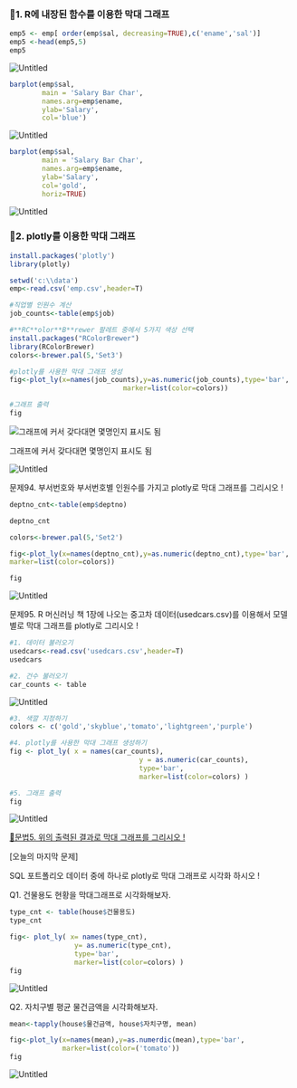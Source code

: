 ### 📍1. R에 내장된 함수를 이용한 막대 그래프 

```r
emp5 <- emp[ order(emp$sal, decreasing=TRUE),c('ename','sal')]
emp5 <-head(emp5,5)
emp5
```

![Untitled](https://prod-files-secure.s3.us-west-2.amazonaws.com/08691aea-b5b9-4275-80cd-5d0d824962f4/fc7b8e4b-227f-4c0c-8938-7908e543cb30/Untitled.png)

```r
barplot(emp$sal,
        main = 'Salary Bar Char',
        names.arg=emp$ename,
        ylab='Salary',
        col='blue')
```

![Untitled](https://prod-files-secure.s3.us-west-2.amazonaws.com/08691aea-b5b9-4275-80cd-5d0d824962f4/2e0cad10-fd83-4560-97ef-05dc1f3939c5/Untitled.png)

```r
barplot(emp$sal,
        main = 'Salary Bar Char',
        names.arg=emp$ename,
        ylab='Salary',
        col='gold',
        horiz=TRUE)
```

![Untitled](https://prod-files-secure.s3.us-west-2.amazonaws.com/08691aea-b5b9-4275-80cd-5d0d824962f4/344614f9-3f12-498e-ad55-ae7d4da4278e/Untitled.png)

### 📍2. plotly를 이용한 막대 그래프

```r
install.packages('plotly')
library(plotly)

setwd('c:\\data')
emp<-read.csv('emp.csv',header=T)
```

```r
#직업별 인원수 계산
job_counts<-table(emp$job)

#**RC**olor**B**rewer 팔레트 중에서 5가지 색상 선택
install.packages("RColorBrewer")
library(RColorBrewer)
colors<-brewer.pal(5,'Set3')

#plotly를 사용한 막대 그래프 생성
fig<-plot_ly(x=names(job_counts),y=as.numeric(job_counts),type='bar',
							marker=list(color=colors))

#그래프 출력
fig
```

![그래프에 커서 갖다대면 몇명인지 표시도 됨](https://prod-files-secure.s3.us-west-2.amazonaws.com/08691aea-b5b9-4275-80cd-5d0d824962f4/bd662cc1-def1-4819-b75a-f4441a2857ef/Untitled.png)

그래프에 커서 갖다대면 몇명인지 표시도 됨

![Untitled](https://prod-files-secure.s3.us-west-2.amazonaws.com/08691aea-b5b9-4275-80cd-5d0d824962f4/95b18d48-3745-4d18-acf4-3ce94c7d8230/Untitled.png)

문제94. 부서번호와 부서번호별 인원수를 가지고 plotly로 막대 그래프를 그리시오 ! 

```r
deptno_cnt<-table(emp$deptno)

deptno_cnt

colors<-brewer.pal(5,'Set2')

fig<-plot_ly(x=names(deptno_cnt),y=as.numeric(deptno_cnt),type='bar', 
marker=list(color=colors))

fig  
```

![Untitled](https://prod-files-secure.s3.us-west-2.amazonaws.com/08691aea-b5b9-4275-80cd-5d0d824962f4/ddfaf283-8852-4cae-8673-51a288254cd3/Untitled.png)

문제95. R 머신러닝 책 1장에 나오는 중고차 데이터(usedcars.csv)를 이용해서 모델별로 막대 그래프를 plotly로 그리시오 !

```r
#1. 데이터 불러오기
usedcars<-read.csv('usedcars.csv',header=T)
usedcars
```

```r
#2. 건수 불러오기
car_counts <- table
```

![Untitled](https://prod-files-secure.s3.us-west-2.amazonaws.com/08691aea-b5b9-4275-80cd-5d0d824962f4/474b8e2a-fb90-406b-a548-13b3c9a643ae/Untitled.png)

```r
#3. 색깔 지정하기 
colors <- c('gold','skyblue','tomato','lightgreen','purple')
```

```r
#4. plotly를 사용한 막대 그래프 생성하기 
fig <- plot_ly( x = names(car_counts),
								y = as.numeric(car_counts),
								type='bar',
								marker=list(color=colors) ) 
```

```r
#5. 그래프 출력
fig 
```

![Untitled](https://prod-files-secure.s3.us-west-2.amazonaws.com/08691aea-b5b9-4275-80cd-5d0d824962f4/c87567c1-6e69-420e-bc74-0782bd9564a0/Untitled.png)

[📍문법5. 위의 출력된 결과로 막대 그래프를 그리시오 ! ](https://www.notion.so/5-68a968a400b84644b5016dadcaf6f28a?pvs=21) 

[오늘의 마지막 문제] 

SQL 포트폴리오 데이터 중에 하나로 plotly로 막대 그래프로 시각화 하시오 ! 

Q1. 건물용도 현황을 막대그래프로 시각화해보자.

```r
type_cnt <- table(house$건물용도)
type_cnt

fig<- plot_ly( x= names(type_cnt),
                y= as.numeric(type_cnt),
                type='bar',
                marker=list(color=colors) )
fig
```

![Untitled](https://prod-files-secure.s3.us-west-2.amazonaws.com/08691aea-b5b9-4275-80cd-5d0d824962f4/cd815697-b031-49cf-84d9-82ad4e338752/Untitled.png)

Q2. 자치구별 평균 물건금액을 시각화해보자. 

```r
mean<-tapply(house$물건금액, house$자치구명, mean)

fig<-plot_ly(x=names(mean),y=as.numerdic(mean),type='bar',
             marker=list(color=('tomato'))
fig
```

![Untitled](https://prod-files-secure.s3.us-west-2.amazonaws.com/08691aea-b5b9-4275-80cd-5d0d824962f4/bfa5e4bb-a1c2-4098-bb30-cad39000fa62/Untitled.png)
